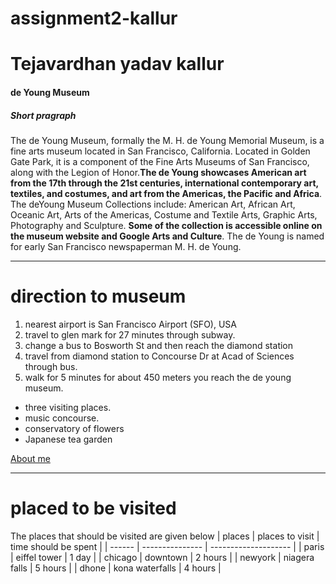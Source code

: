 # assignment2-kallur
# Tejavardhan yadav kallur
#### de Young Museum
##### Short pragraph
The de Young Museum, formally the M. H. de Young Memorial Museum, is a fine arts museum located in San Francisco, California. Located in Golden Gate Park, it is a component of the Fine Arts Museums of San Francisco, along with the Legion of Honor.**The de Young showcases American art from the 17th through the 21st centuries, international contemporary art, textiles, and costumes, and art from the Americas, the Pacific and Africa**. The deYoung Museum Collections include: American Art, African Art, Oceanic Art, Arts of the Americas, Costume and Textile Arts, Graphic Arts, Photography and Sculpture. **Some of the collection is accessible online on the museum website and Google Arts and Culture**. The de Young is named for early San Francisco newspaperman M. H. de Young.
***
# direction to museum
1. nearest airport is  San Francisco Airport (SFO), USA
2. travel to glen mark for 27 minutes through subway.
3. change a bus to Bosworth St and then reach the diamond station
4. travel  from diamond station  to Concourse Dr at Acad of Sciences through bus.
5. walk for 5 minutes for about 450 meters you reach the de young  museum.

* three visiting places.
* music concourse.
* conservatory of flowers
* Japanese tea garden 

[About me](AboutMe.md)
***
# placed to be visited
The places that should be visited are given below 
| places | places to visit | time should be spent |
| ------ | --------------- | -------------------- |
| paris | eiffel tower | 1 day |
| chicago | downtown | 2 hours |
| newyork | niagera falls | 5 hours |
| dhone | kona waterfalls | 4 hours |

